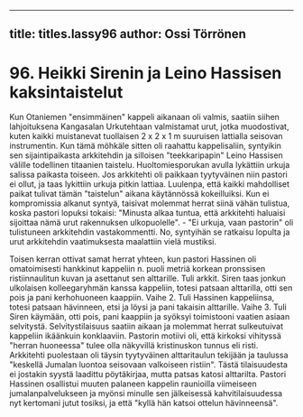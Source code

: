 
---

title: titles.lassy96
author: Ossi Törrönen
---


    
# 96. Heikki Sirenin ja Leino Hassisen kaksintaistelut 

Kun Otaniemen "ensimmäinen" kappeli aikanaan oli valmis, saatiin siihen lahjoituksena Kangasalan Urkutehtaan 
valmistamat urut, jotka muodostivat, kuten kaikki muistanevat tuollaisen 2 x 2 x 1 m suuruisen lattialla seisovan 
instrumentin. Kun tämä möhkäle sitten oli raahattu kappelisaliin, syntyikin sen sijaintipaikasta arkkitehdin ja silloisen 
"teekkaripapin" Leino Hassisen välille todellinen titaanien taistelu. Huoltomiesporukan avulla lykättiin urkuja salissa 
paikasta toiseen. Jos arkkitehti oli paikkaan tyytyväinen niin pastori ei ollut, ja taas lykittiin urkuja pitkin lattiaa. Luulenpa, 
että kaikki mahdolliset paikat tulivat tämän "taistelun" aikana käytännössä kokeilluiksi. Kun ei kompromissia alkanut 
syntyä, taisivat molemmat herrat siinä vähän tulistua, koska pastori lopuksi tokaisi: "Minusta alkaa tuntua, että arkkitehti 
haluaisi sijoittaa nämä urut rakennuksen ulkopuolelle". - "Ei urkuja, vaan pastorin" oli tulistuneen arkkitehdin 
vastakommentti. No, syntyihän se ratkaisu lopulta ja urut arkkitehdin vaatimuksesta maalattiin vielä mustiksi.

Toisen kerran ottivat samat herrat yhteen, kun pastori Hassinen oli omatoimisesti hankkinut
kappeliin n. puoli metriä korkean pronssisen ristiinnaulitun kuvan ja asettanut sen alttarille.
Tuli arkkit. Siren taas jonkun ulkolaisen kolleegaryhmän kanssa kappeliin, totesi patsaan
alttarilla, otti sen pois ja pani kerhohuoneen kaappiin. Vaihe 2. Tuli Hassinen kappeliinsa,
totesi patsaan hävinneen, etsi ja löysi ja pani takaisin alttarille. Vaihe 3. Tuli Siren käymään,
otti pois, pani kaappiin ja syöksyi toimistooni vaatien asiaan selvitystä. Selvitystilaisuus
saatiin aikaan ja molemmat herrat sulkeutuivat kappeliin ikäänkuin konklaaviin. Pastorin
motiivi oli, että kirkoksi vihityssä "herran huoneessa" tulee olla näkyvillä kristinuskon tunnus
eli risti. Arkkitehti puolestaan oli täysin tyytyväinen alttaritaulun tekijään ja taulussa "keskellä
Jumalan luontoa seisovaan valkoiseen ristiin". Tästä tilaisuudesta ei jostakin syystä laadittu
pöytäkirjaa, mutta patsas katosi alttarilta. Pastori Hassinen osallistui muuten palaneen kappelin raunioilla viimeiseen 
jumalanpalvelukseen ja myönsi minulle sen jälkeisessä kahvitilaisuudessa nyt kertomani jutut tosiksi, ja että "kyllä hän 
katsoi ottelun hävinneensä".


